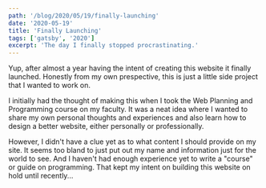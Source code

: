 ```yaml
---
path: '/blog/2020/05/19/finally-launching'
date: '2020-05-19'
title: 'Finally Launching'
tags: ['gatsby', '2020']
excerpt: 'The day I finally stopped procrastinating.'
---
```


Yup, after almost a year having the intent of creating this website it finally launched. Honestly from my own prespective, this is just a little side project that I wanted to work on.

I initially had the thought of making this when I took the Web Planning and Programming course on my faculty. It was a neat idea where I wanted to share my own personal thoughts and experiences and also learn how to design a better website, either personally or professionally.

However, I didn't have a clue yet as to what content I should provide on my site. It seems too bland to just put out my name and information just for the world to see. And I haven't had enough experience yet to write a "course" or guide on programming. That kept my intent on building this website on hold until recently...